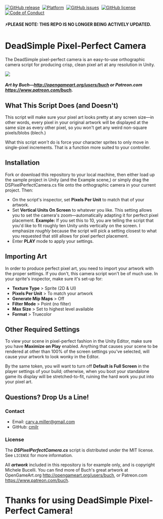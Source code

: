 [![GitHub release][version-badge]][releases]&nbsp;
[![Platform][mlw-badge]][repo]&nbsp;
[![GitHub issues][issues-badge]][issues]&nbsp;
[![GitHub license][license-badge]][license]&nbsp;
[![Code of Conduct][coc-badge]][coc]&nbsp;

#### ⚡️PLEASE NOTE: THIS REPO IS NO LONGER BEING ACTIVELY UPDATED.

# DeadSimple Pixel-Perfect Camera
The DeadSimple pixel-perfect camera is an easy-to-use orthographic camera script for producing crisp, clean pixel art at any resolution in Unity.

![](screenshot.png)
##### Art by Buch—http://opengameart.org/users/buch or Patreon.com https://www.patreon.com/buch.

## What This Script Does (and Doesn't)
This script will make sure your pixel art looks pretty at any screen size—in other words, every pixel in your original artwork will be displayed at the same size as every other pixel, so you won't get any weird non-square pixels/blobs (blech.)

What this script *won't* do is force your character sprites to only move in single-pixel increments. That is a function more suited to your controller.

## Installation
Fork or download this repository to your local machine, then either load up the sample project in Unity (and the Example scene,) or simply drag the DSPixelPerfectCamera.cs file onto the orthographic camera in your current project. Then:

- On the script's inspector, set **Pixels Per Unit** to match that of your artwork.
- Set **Vertical Units On Screen** to whatever you like. This setting allows you to set the camera's zoom—automatically adapting it for perfect pixel placement. **Example:** If you set this to 10, you are telling the script that you'd like to fit roughly ten Unity units vertically on the screen. I emphasize *roughly* because the script will pick a setting closest to what you requested that still allows for pixel perfect placement.
- Enter **PLAY** mode to apply your settings.

## Importing Art
In order to produce perfect pixel art, you need to import your artwork with the proper settings. If you don't, this camera script won't be of much use. In your sprite's inspector, make sure it's set-up for:

- **Texture Type** > Sprite (2D & UI)
- **Pixels Per Unit** > To match your artwork
- **Generate Mip Maps** > Off
- **Filter Mode** > Point (no filter)
- **Max Size** > Set to highest level available
- **Format** > Truecolor

## Other Required Settings
To view your scene in pixel-perfect fashion in the Unity Editor, make sure you have **Maximize on Play** enabled. Anything that causes your scene to be rendered at other than 100% of the screen settings you've selected, will cause your artwork to look wonky in the Editor.

By the same token, you will want to turn off **Default is Full Screen** in the player settings of your build; otherwise, when you boot your standalone game its display will be stretched-to-fit, ruining the hard work you put into your pixel art.

## Questions? Drop Us a Line!

### Contact
- Email: cary.a.miller@gmail.com
- GitHub: [cmilr](https://github.com/cmilr/)

### License
The ***DSPixelPerfectCamera.cs*** script is distributed under the MIT license. See ``LICENSE`` for more information.

All ***artwork*** included in this repository is for example only, and is copyright Michele Bucelli. You can find more of Buch's great artwork at OpenGameArt.org http://opengameart.org/users/buch, or Patreon.com https://www.patreon.com/buch.

# Thanks for using DeadSimple Pixel-Perfect Camera!

<!--
Badge References
-->
[version-badge]:https://img.shields.io/github/release/cmilr/DeadSimple-Pixel-Perfect-Camera.svg
[mlw-badge]:https://img.shields.io/badge/platform-MacOS%20%7C%20Linux%20%7C%20Windows-8056d5.svg
[issues-badge]:https://img.shields.io/github/issues/cmilr/DeadSimple-Pixel-Perfect-Camera.svg
[license-badge]:https://img.shields.io/github/license/cmilr/DeadSimple-Pixel-Perfect-Camera.svg
[coc-badge]:https://img.shields.io/badge/code%20of-conduct-ff69b4.svg?style=flat

<!--
URL References
-->
[releases]:https://github.com/cmilr/DeadSimple-Pixel-Perfect-Camera/releases
[repo]:https://github.com/cmilr/DeadSimple-Pixel-Perfect-Camera
[issues]:https://github.com/cmilr/DeadSimple-Pixel-Perfect-Camera/issues
[license]:https://github.com/cmilr/DeadSimple-Pixel-Perfect-Camera/blob/master/LICENSE
[coc]:https://github.com/cmilr/DeadSimple-Pixel-Perfect-Camera/blob/master/CODE_OF_CONDUCT.md

